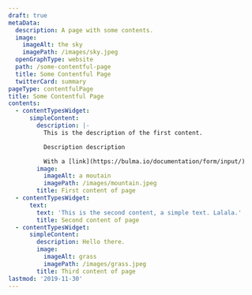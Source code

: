 ```yaml
---
draft: true
metaData:
  description: A page with some contents.
  image:
    imageAlt: the sky
    imagePath: /images/sky.jpeg
  openGraphType: website
  path: /some-contentful-page
  title: Some Contentful Page
  twitterCard: summary
pageType: contentfulPage
title: Some Contentful Page
contents:
  - contentTypesWidget:
      simpleContent:
        description: |-
          This is the description of the first content.

          Description description

          With a [link](https://bulma.io/documentation/form/input/)
        image:
          imageAlt: a moutain
          imagePath: /images/mountain.jpeg
        title: First content of page
  - contentTypesWidget:
      text:
        text: 'This is the second content, a simple text. Lalala.'
        title: Second content of page
  - contentTypesWidget:
      simpleContent:
        description: Hello there.
        image:
          imageAlt: grass
          imagePath: /images/grass.jpeg
        title: Third content of page
lastmod: '2019-11-30'
---
```


